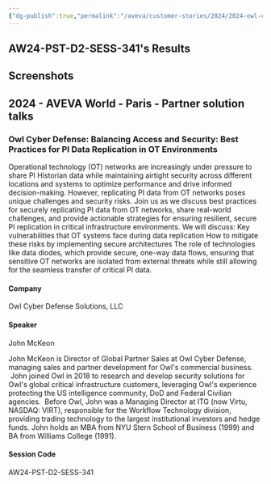 ```yaml
---
{"dg-publish":true,"permalink":"/aveva/customer-stories/2024/2024-owl-cyber-defense-balancing-access-and-security-best-practices-for-pi-data-replication-in-ot-environments/"}
---
```


## AW24-PST-D2-SESS-341's Results

## Screenshots

## 2024 - AVEVA World - Paris - Partner solution talks

### Owl Cyber Defense: Balancing Access and Security: Best Practices for PI Data Replication in OT Environments

Operational technology (OT) networks are increasingly under pressure to share PI Historian data while maintaining airtight security across different locations and systems to optimize performance and drive informed decision-making. However, replicating PI data from OT networks poses unique challenges and security risks. Join us as we discuss best practices for securely replicating PI data from OT networks, share real-world challenges, and provide actionable strategies for ensuring resilient, secure PI replication in critical infrastructure environments. We will discuss: Key vulnerabilities that OT systems face during data replication How to mitigate these risks by implementing secure architectures The role of technologies like data diodes, which provide secure, one-way data flows, ensuring that sensitive OT networks are isolated from external threats while still allowing for the seamless transfer of critical PI data.

#### Company

Owl Cyber Defense Solutions, LLC

#### Speaker

John McKeon

John McKeon is Director of Global Partner Sales at Owl Cyber Defense, managing sales and partner development for Owl's commercial business.  John joined Owl in 2018 to research and develop security solutions for Owl's global critical infrastructure customers, leveraging Owl's experience protecting the US intelligence community, DoD and Federal Civilian agencies.  Before Owl, John was a Managing Director at ITG (now Virtu, NASDAQ: VIRT), responsible for the Workflow Technology division, providing trading technology to the largest institutional investors and hedge funds. John holds an MBA from NYU Stern School of Business (1999) and BA from Williams College (1991).  

#### Session Code

AW24-PST-D2-SESS-341